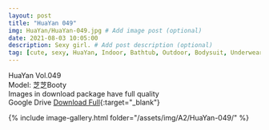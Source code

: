 ```yaml
---
layout: post
title: "HuaYan 049"
img: HuaYan/HuaYan-049.jpg # Add image post (optional)
date: 2021-08-03 10:05:00
description: Sexy girl. # Add post description (optional)
tag: [cute, sexy, HuaYan, Indoor, Bathtub, Outdoor, Bodysuit, Underwear, Cosplay, Big Tits, Tattoo]
---
```

HuaYan Vol.049  
Model: 芝芝Booty        
Images in download package have full quality                    
Google Drive [Download Full](http://gestyy.com/eoFCNv){:target="_blank"}

{% include image-gallery.html folder="/assets/img/A2/HuaYan-049/" %}
